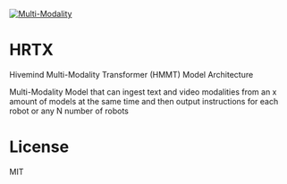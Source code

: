 [![Multi-Modality](agorabanner.png)](https://discord.gg/qUtxnK2NMf)

# HRTX
Hivemind Multi-Modality Transformer (HMMT) Model Architecture 


Multi-Modality Model that can ingest text and video modalities from an x amount of models at the same time and then output instructions for each robot or any N number of robots


# License
MIT



